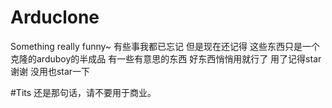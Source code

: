 # Arduclone
Something really funny~
有些事我都已忘记
但是现在还记得
这些东西只是一个克隆的arduboy的半成品
有一些有意思的东西
好东西悄悄用就行了
用了记得star谢谢
没用也star一下

#Tits
还是那句话，请不要用于商业。
